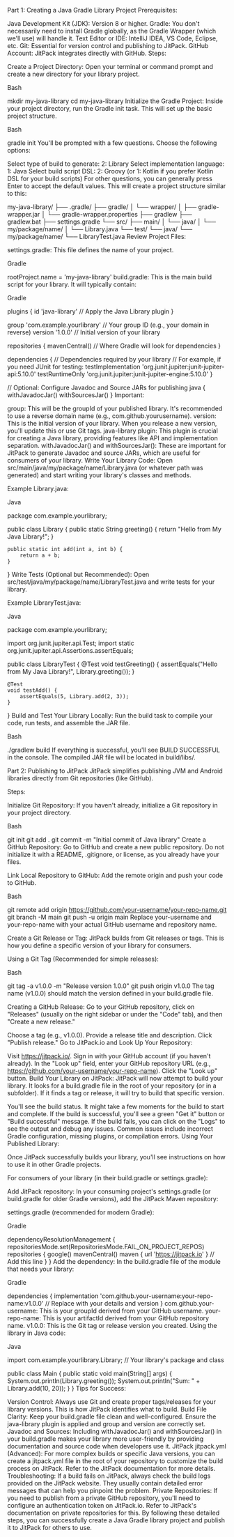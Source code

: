 Part 1: Creating a Java Gradle Library Project
Prerequisites:

Java Development Kit (JDK): Version 8 or higher.
Gradle: You don't necessarily need to install Gradle globally, as the Gradle Wrapper (which we'll use) will handle it.
Text Editor or IDE: IntelliJ IDEA, VS Code, Eclipse, etc.
Git: Essential for version control and publishing to JitPack.
GitHub Account: JitPack integrates directly with GitHub.
Steps:

Create a Project Directory:
Open your terminal or command prompt and create a new directory for your library project.

Bash

mkdir my-java-library
cd my-java-library
Initialize the Gradle Project:
Inside your project directory, run the Gradle init task. This will set up the basic project structure.

Bash

gradle init
You'll be prompted with a few questions. Choose the following options:

Select type of build to generate: 2: Library
Select implementation language: 1: Java
Select build script DSL: 2: Groovy (or 1: Kotlin if you prefer Kotlin DSL for your build scripts)
For other questions, you can generally press Enter to accept the default values.
This will create a project structure similar to this:

my-java-library/
├── .gradle/
├── gradle/
│   └── wrapper/
│       ├── gradle-wrapper.jar
│       └── gradle-wrapper.properties
├── gradlew
├── gradlew.bat
├── settings.gradle
└── src/
    ├── main/
    │   └── java/
    │       └── my/package/name/
    │           └── Library.java
    └── test/
        └── java/
            └── my/package/name/
                └── LibraryTest.java
Review Project Files:

settings.gradle: This file defines the name of your project.

Gradle

rootProject.name = 'my-java-library'
build.gradle: This is the main build script for your library.
It will typically contain:

Gradle

plugins {
    id 'java-library' // Apply the Java Library plugin
}

group 'com.example.yourlibrary' // Your group ID (e.g., your domain in reverse)
version '1.0.0' // Initial version of your library

repositories {
    mavenCentral() // Where Gradle will look for dependencies
}

dependencies {
    // Dependencies required by your library
    // For example, if you need JUnit for testing:
    testImplementation 'org.junit.jupiter:junit-jupiter-api:5.10.0'
    testRuntimeOnly 'org.junit.jupiter:junit-jupiter-engine:5.10.0'
}

// Optional: Configure Javadoc and Source JARs for publishing
java {
    withJavadocJar()
    withSourcesJar()
}
Important:

group: This will be the groupId of your published library. It's recommended to use a reverse domain name (e.g., com.github.yourusername).
version: This is the initial version of your library. When you release a new version, you'll update this or use Git tags.
java-library plugin: This plugin is crucial for creating a Java library, providing features like API and implementation separation.
withJavadocJar() and withSourcesJar(): These are important for JitPack to generate Javadoc and source JARs, which are useful for consumers of your library.
Write Your Library Code:
Open src/main/java/my/package/name/Library.java (or whatever path was generated) and start writing your library's classes and methods.

Example Library.java:

Java

package com.example.yourlibrary;

public class Library {
    public static String greeting() {
        return "Hello from My Java Library!";
    }

    public static int add(int a, int b) {
        return a + b;
    }
}
Write Tests (Optional but Recommended):
Open src/test/java/my/package/name/LibraryTest.java and write tests for your library.

Example LibraryTest.java:

Java

package com.example.yourlibrary;

import org.junit.jupiter.api.Test;
import static org.junit.jupiter.api.Assertions.assertEquals;

public class LibraryTest {
    @Test
    void testGreeting() {
        assertEquals("Hello from My Java Library!", Library.greeting());
    }

    @Test
    void testAdd() {
        assertEquals(5, Library.add(2, 3));
    }
}
Build and Test Your Library Locally:
Run the build task to compile your code, run tests, and assemble the JAR file.

Bash

./gradlew build
If everything is successful, you'll see BUILD SUCCESSFUL in the console. The compiled JAR file will be located in build/libs/.

Part 2: Publishing to JitPack
JitPack simplifies publishing JVM and Android libraries directly from Git repositories (like GitHub).

Steps:

Initialize Git Repository:
If you haven't already, initialize a Git repository in your project directory.

Bash

git init
git add .
git commit -m "Initial commit of Java library"
Create a GitHub Repository:
Go to GitHub and create a new public repository. Do not initialize it with a README, .gitignore, or license, as you already have your files.

Link Local Repository to GitHub:
Add the remote origin and push your code to GitHub.

Bash

git remote add origin https://github.com/your-username/your-repo-name.git
git branch -M main
git push -u origin main
Replace your-username and your-repo-name with your actual GitHub username and repository name.

Create a Git Release or Tag:
JitPack builds from Git releases or tags. This is how you define a specific version of your library for consumers.

Using a Git Tag (Recommended for simple releases):

Bash

git tag -a v1.0.0 -m "Release version 1.0.0"
git push origin v1.0.0
The tag name (v1.0.0) should match the version defined in your build.gradle file.

Creating a GitHub Release:
Go to your GitHub repository, click on "Releases" (usually on the right sidebar or under the "Code" tab), and then "Create a new release."

Choose a tag (e.g., v1.0.0).
Provide a release title and description.
Click "Publish release."
Go to JitPack.io and Look Up Your Repository:

Visit https://jitpack.io/.
Sign in with your GitHub account (if you haven't already).
In the "Look up" field, enter your GitHub repository URL (e.g., https://github.com/your-username/your-repo-name).
Click the "Look up" button.
Build Your Library on JitPack:
JitPack will now attempt to build your library. It looks for a build.gradle file in the root of your repository (or in a subfolder). If it finds a tag or release, it will try to build that specific version.

You'll see the build status. It might take a few moments for the build to start and complete.
If the build is successful, you'll see a green "Get it" button or "Build successful" message.
If the build fails, you can click on the "Logs" to see the output and debug any issues. Common issues include incorrect Gradle configuration, missing plugins, or compilation errors.
Using Your Published Library:

Once JitPack successfully builds your library, you'll see instructions on how to use it in other Gradle projects.

For consumers of your library (in their build.gradle or settings.gradle):

Add JitPack repository:
In your consuming project's settings.gradle (or build.gradle for older Gradle versions), add the JitPack Maven repository:

settings.gradle (recommended for modern Gradle):

Gradle

dependencyResolutionManagement {
    repositoriesMode.set(RepositoriesMode.FAIL_ON_PROJECT_REPOS)
    repositories {
        google()
        mavenCentral()
        maven { url 'https://jitpack.io' } // Add this line
    }
}
Add the dependency:
In the build.gradle file of the module that needs your library:

Gradle

dependencies {
    implementation 'com.github.your-username:your-repo-name:v1.0.0' // Replace with your details and version
}
com.github.your-username: This is your groupId derived from your GitHub username.
your-repo-name: This is your artifactId derived from your GitHub repository name.
v1.0.0: This is the Git tag or release version you created.
Using the library in Java code:

Java

import com.example.yourlibrary.Library; // Your library's package and class

public class Main {
    public static void main(String[] args) {
        System.out.println(Library.greeting());
        System.out.println("Sum: " + Library.add(10, 20));
    }
}
Tips for Success:

Version Control: Always use Git and create proper tags/releases for your library versions. This is how JitPack identifies what to build.
Build File Clarity: Keep your build.gradle file clean and well-configured. Ensure the java-library plugin is applied and group and version are correctly set.
Javadoc and Sources: Including withJavadocJar() and withSourcesJar() in your build.gradle makes your library more user-friendly by providing documentation and source code when developers use it.
JitPack jitpack.yml (Advanced): For more complex builds or specific Java versions, you can create a jitpack.yml file in the root of your repository to customize the build process on JitPack. Refer to the JitPack documentation for more details.
Troubleshooting: If a build fails on JitPack, always check the build logs provided on the JitPack website. They usually contain detailed error messages that can help you pinpoint the problem.
Private Repositories: If you need to publish from a private GitHub repository, you'll need to configure an authentication token on JitPack.io. Refer to JitPack's documentation on private repositories for this.
By following these detailed steps, you can successfully create a Java Gradle library project and publish it to JitPack for others to use.